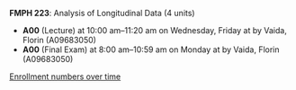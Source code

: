 **FMPH 223**: Analysis of Longitudinal Data (4 units)

- **A00** (Lecture) at 10:00 am–11:20 am on Wednesday, Friday at   by Vaida, Florin (A09683050)
- **A00** (Final Exam) at 8:00 am–10:59 am on Monday at   by Vaida, Florin (A09683050)

[Enrollment numbers over time](./FMPH223.tsv)

